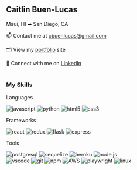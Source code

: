 <h2>Caitlin Buen-Lucas</h2>

Maui, HI ➡ San Diego, CA

📫 Contact me at cbuenlucas@gmail.com

🗂️ View my <a href="https://caitlinbuenlucas.com/">portfolio</a> site

👥 Connect with me on <a href="https://www.linkedin.com/in/caitlin-buen-lucas/">LinkedIn</a><br/><br/>

<h3>My Skills</h3>

Languages

![javascript](https://img.shields.io/badge/JavaScript-323330?style=for-the-badge&logo=javascript&logoColor=F7DF1E)
![python](https://img.shields.io/badge/Python-3776AB?style=for-the-badge&logo=Python&logoColor=white)
![html5](https://img.shields.io/badge/HTML-239120?style=for-the-badge&logo=html5&logoColor=white)
![css3](https://img.shields.io/badge/CSS-239120?&style=for-the-badge&logo=css3&logoColor=white)


Frameworks

![react](https://img.shields.io/badge/React-20232A?style=for-the-badge&logo=react&logoColor=61DAFB)
![redux](https://img.shields.io/badge/Redux-593D88?style=for-the-badge&logo=redux&logoColor=white)
![flask](https://img.shields.io/badge/Flask-000000?style=for-the-badge&logo=Flask&logoColor=white)
![express](https://img.shields.io/badge/Express.js-404D59?style=for-the-badge&logo=Express&logoColor=black)


Tools

![postgresql](https://img.shields.io/badge/PostgreSQL-316192?style=for-the-badge&logo=postgresql&logoColor=white)
![sequelize](https://img.shields.io/badge/sequelize-323330?style=for-the-badge&logo=sequelize&logoColor=blue)
![heroku](https://img.shields.io/badge/Heroku-430098?style=for-the-badge&logo=Heroku&logoColor=black)
![node.js](https://img.shields.io/badge/Node.js-339933?style=for-the-badge&logo=Node.js&logoColor=black)<br/>
![vscode](https://img.shields.io/badge/VisualStudioCode-007ACC?style=for-the-badge&logo=VisualStudioCode&logoColor=black)
![git](https://img.shields.io/badge/Git-F05032?style=for-the-badge&logo=Git&logoColor=black)
![npm](https://img.shields.io/badge/npm-CB3837?style=for-the-badge&logo=npm&logoColor=black)
![AWS](https://img.shields.io/badge/Amazon_AWS-232F3E?style=for-the-badge&logo=amazon-aws&logoColor=white)
![playwright](https://img.shields.io/badge/Playwright-4385D?style=for-the-badge&logo=playwright&logoColor=red)
![linux](https://img.shields.io/badge/Linux-007ACC?style=for-the-badge&logo=linux&logoColor=yellow)
